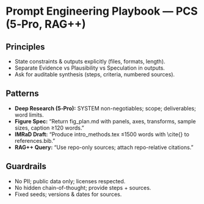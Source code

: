 # Prompt Engineering Playbook — PCS (5‑Pro, RAG++)

## Principles
- State constraints & outputs explicitly (files, formats, length).
- Separate Evidence vs Plausibility vs Speculation in outputs.
- Ask for auditable synthesis (steps, criteria, numbered sources).

## Patterns
- **Deep Research (5‑Pro):** SYSTEM non-negotiables; scope; deliverables; word limits.
- **Figure Spec:** “Return fig_plan.md with panels, axes, transforms, sample sizes, caption ≥120 words.”
- **IMRaD Draft:** “Produce intro_methods.tex ≤1500 words with \cite{} to references.bib.”
- **RAG++ Query:** “Use repo-only sources; attach repo-relative citations.”

## Guardrails
- No PII; public data only; licenses respected.
- No hidden chain-of-thought; provide steps + sources.
- Fixed seeds; versions & dates for sources.
